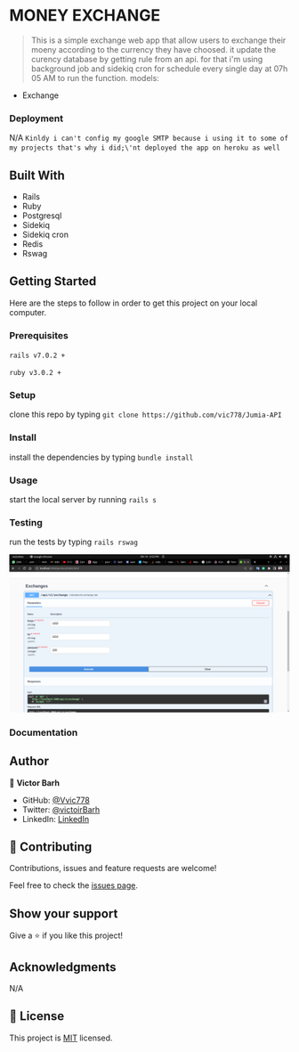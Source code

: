 # MONEY EXCHANGE

> This is a simple exchange web app that allow users to exchange their moeny according to the currency they have choosed. it update the curency database by getting rule from an api. for that i'm using background job and sidekiq cron for schedule every single day at 07h 05 AM to run the function.   models:

  - Exchange

### Deployment
 N/A `Kinldy i can't config my google SMTP because i using it to some of my projects that's why i did;\'nt deployed the app on heroku as well`
## Built With

- Rails
- Ruby 
- Postgresql
- Sidekiq
- Sidekiq cron 
- Redis
- Rswag

## Getting Started

Here are the steps to follow in order to get this project on your local computer.

### Prerequisites

`rails v7.0.2 +`

`ruby v3.0.2 +`

### Setup

clone this repo by typing `git clone https://github.com/vic778/Jumia-API`

### Install

install the dependencies by typing `bundle install`

### Usage

start the local server by running `rails s`

### Testing

run the tests by typing `rails rswag`

![img](app/assets/images/screenshot.png)

### Documentation


## Author

👤 **Victor Barh**

- GitHub: [@Vvic778](https://github.com/vic778)
- Twitter: [@victoirBarh](https://twitter.com/)
- LinkedIn: [LinkedIn](https://linkedin.com/in/victoir-barh)

## 🤝 Contributing

Contributions, issues and feature requests are welcome!

Feel free to check the [issues page](issues/).

## Show your support

Give a ⭐️ if you like this project!

## Acknowledgments

 N/A

## 📝 License

This project is [MIT](lic.url) licensed.